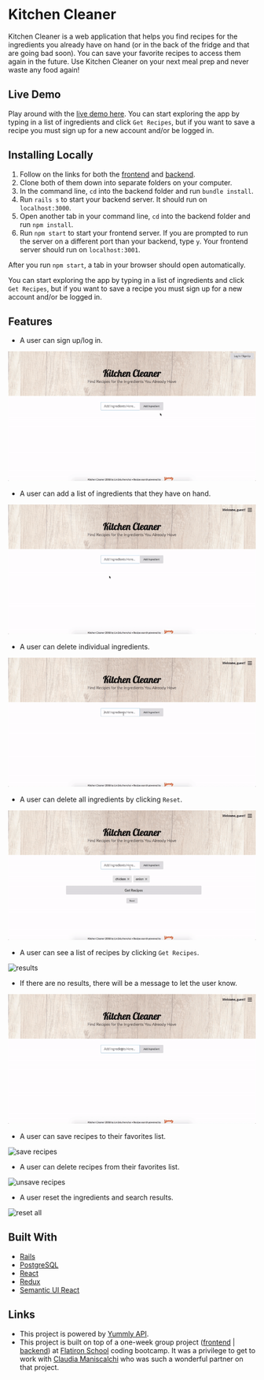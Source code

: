 # Kitchen Cleaner

Kitchen Cleaner is a web application that helps you find recipes for the ingredients you already have on hand (or in the back of the fridge and that are going bad soon). You can save your favorite recipes to access them again in the future. Use Kitchen Cleaner on your next meal prep and never waste any food again!

## Live Demo
Play around with the [live demo here](https://kitchen-cleaner.herokuapp.com/). You can start exploring the app by typing in a list of ingredients and click `Get Recipes`, but if you want to save a recipe you must sign up for a new account and/or be logged in.

## Installing Locally

1. Follow on the links for both the [frontend](https://github.com/linsuri/kitchen-cleaner-frontend) and [backend](https://github.com/linsuri/kitchen-cleaner-backend).
2. Clone both of them down into separate folders on your computer.
3. In the command line, `cd` into the backend folder and run `bundle install`.
4. Run `rails s` to start your backend server. It should run on `localhost:3000`.
5. Open another tab in your command line, `cd` into the backend folder and run `npm install`.
6. Run `npm start` to start your frontend server. If you are prompted to run the server on a different port than your backend, type `y`. Your frontend server should run on `localhost:3001`.

After you run `npm start`, a tab in your browser should open automatically.

You can start exploring the app by typing in a list of ingredients and click `Get Recipes`, but if you want to save a recipe you must sign up for a new account and/or be logged in.

## Features

* A user can sign up/log in.

![log in](public/kitchen-cleaner-demo-login.gif)

* A user can add a list of ingredients that they have on hand.

![add ingredients](public/kitchen-cleaner-demo-add-ingredients.gif)

* A user can delete individual ingredients.

![delete ingredients](public/kitchen-cleaner-demo-delete-ingredient.gif)

* A user can delete all ingredients by clicking `Reset`.

![delete all ingredients](public/kitchen-cleaner-demo-reset-ingredients.gif)

* A user can see a list of recipes by clicking `Get Recipes`.

![results](public/kitchen-cleaner-demo-results.gif)

* If there are no results, there will be a message to let the user know.

![no results](public/kitchen-cleaner-demo-no-results.gif)

* A user can save recipes to their favorites list.

![save recipes](public/kitchen-cleaner-demo-save-recipes.gif)


* A user can delete recipes from their favorites list.

![unsave recipes](public/kitchen-cleaner-demo-unsave-recipes.gif)

* A user reset the ingredients and search results.

![reset all](public/kitchen-cleaner-demo-reset-all.gif)

## Built With

* [Rails](https://rubyonrails.org/)
* [PostgreSQL](https://www.postgresql.org/)
* [React](https://reactjs.org/)
* [Redux](https://redux.js.org/)
* [Semantic UI React](https://react.semantic-ui.com/)

## Links

* This project is powered by [Yummly API](https://www.yummly.com/recipes).
* This project is built on top of a one-week group project ([frontend](https://github.com/cmaniscalchi/cook-smart-frontend) | [backend](https://github.com/linsuri/mod-4-project-backend)) at [Flatiron School](https://flatironschool.com/) coding bootcamp. It was a privilege to get to work with [Claudia Maniscalchi](https://github.com/cmaniscalchi) who was such a wonderful partner on that project.
